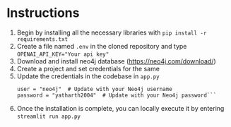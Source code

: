 # Instructions
1. Begin by installing all the necessary libraries with ```pip install -r requirements.txt```
2. Create a file named ```.env``` in the cloned repository and  type ```OPENAI_API_KEY="Your api key"```
3. Download and install neo4j database (https://neo4j.com/download/)
4. Create a project and set credentials for the same
5. Update the credentials in the codebase in ```app.py```
   ```uri = "bolt://localhost:7687"  # Update with your Neo4j URI
   user = "neo4j"  # Update with your Neo4j username
   password = "yatharth2004"  # Update with your Neo4j password```
6. Once the installation is complete, you can locally execute it by entering ```streamlit run app.py```
